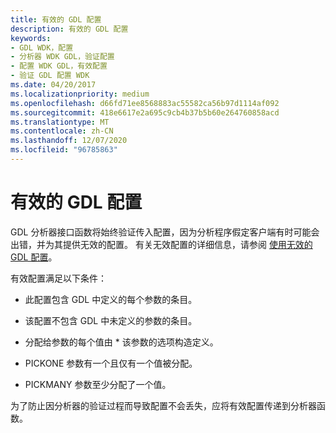 ```yaml
---
title: 有效的 GDL 配置
description: 有效的 GDL 配置
keywords:
- GDL WDK，配置
- 分析器 WDK GDL，验证配置
- 配置 WDK GDL，有效配置
- 验证 GDL 配置 WDK
ms.date: 04/20/2017
ms.localizationpriority: medium
ms.openlocfilehash: d66fd71ee8568883ac55582ca56b97d1114af092
ms.sourcegitcommit: 418e6617e2a695c9cb4b37b5b60e264760858acd
ms.translationtype: MT
ms.contentlocale: zh-CN
ms.lasthandoff: 12/07/2020
ms.locfileid: "96785863"
---
```

# <a name="valid-gdl-configurations"></a>有效的 GDL 配置


GDL 分析器接口函数将始终验证传入配置，因为分析程序假定客户端有时可能会出错，并为其提供无效的配置。 有关无效配置的详细信息，请参阅 [使用无效的 GDL 配置](using-invalid-gdl-configurations.md)。

有效配置满足以下条件：

-   此配置包含 GDL 中定义的每个参数的条目。

-   该配置不包含 GDL 中未定义的参数的条目。

-   分配给参数的每个值由 \* 该参数的选项构造定义。

-   PICKONE 参数有一个且仅有一个值被分配。

-   PICKMANY 参数至少分配了一个值。

为了防止因分析器的验证过程而导致配置不会丢失，应将有效配置传递到分析器函数。

 

 




